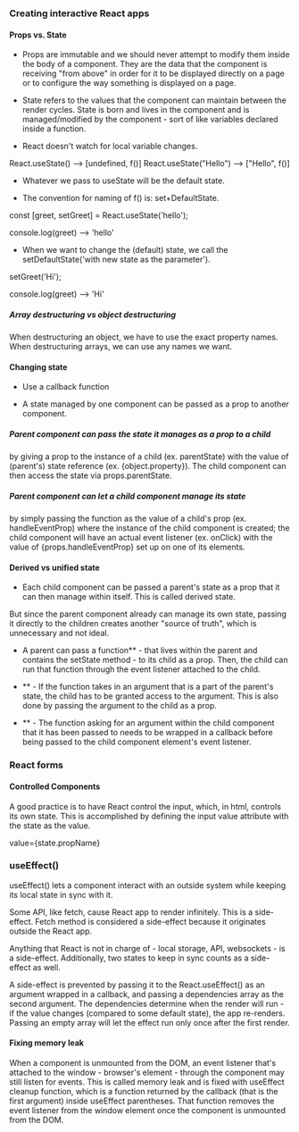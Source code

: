 ### Creating interactive React apps

#### Props vs. State

- Props are immutable and we should never attempt to modify them inside the body of a component. They are the data that the component is receiving "from above" in order for it to be displayed directly on a page or to configure the way something is displayed on a page.

- State refers to the values that the component can maintain between the render cycles. State is born and lives in the component and is managed/modified by the component - sort of like variables declared inside a function.

* React doesn't watch for local variable changes.

React.useState() --> [undefined, f()]
React.useState("Hello") --> ["Hello", f()]

- Whatever we pass to useState will be the default state.

* The convention for naming of f() is:  set+DefaultState.

const [greet, setGreet] = React.useState('hello');

console.log(greet) --> 'hello'

- When we want to change the (default) state, we call the setDefaultState('with new state as the parameter').

setGreet('Hi');

console.log(greet) --> 'Hi'

##### Array destructuring vs object destructuring
When destructuring an object, we have to use the exact property names. 
When destructuring arrays, we can use any names we want.


#### Changing state

- Use a callback function

- A state managed by one component can be passed as a prop to another component.

##### Parent component can pass the state it manages as a prop to a child 
by giving a prop to the instance of a child (ex. parentState) with the value of (parent's) state reference (ex. {object.property}). The child component can then access the state via props.parentState.
##### Parent component can let a child component manage its state
 by simply passing the function as the value of a child's prop (ex. handleEventProp) where the instance of the child component is created; the child component will have an actual event listener (ex. onClick) with the value of {props.handleEventProp} set up on one of its elements.

#### Derived vs unified state

- Each child component can be passed a parent's state as a prop that it can then manage within itself. This is called derived state.

But since the parent component already can manage its own state, passing it directly to the children creates another "source of truth", which is unnecessary and not ideal.

- A parent can pass a function** - that lives within the parent and contains the setState method - to its child as a prop. Then, the child can run that function through the event listener attached to the child.

- ** - If the function takes in an argument that is a part of the parent's state, the child has to be granted access to the argument. This is also done by passing the argument to the child as a prop.

- ** - The function asking for an argument within the child component that it has been passed to needs to be wrapped in a callback before being passed to the child component element's event listener.


### React forms

#### Controlled Components

A good practice is to have React control the input, which, in html, controls its own state. This is accomplished by defining the input value attribute with the state as the value.

 value={state.propName}
 ### useEffect()

 useEffect() lets a component interact with an outside system while keeping its local state in sync with it.

 Some API, like fetch, cause React app to render infinitely. This is a side-effect. Fetch method is considered a side-effect because it originates outside the React app. 

 Anything that React is not in charge of - local storage, API, websockets - is a side-effect. Additionally, two states to keep in sync counts as a side-effect as well.

 A side-effect is prevented by passing it to the React.useEffect() as an argument wrapped in a callback, and passing a dependencies array as the second argument.
 The dependencies determine when the render will run - if the value changes (compared to some default state), the app re-renders.
 Passing an empty array will let the effect run only once after the first render.

 #### Fixing memory leak

When a component is unmounted from the DOM, an event listener that's attached to the window - browser's element - through the component may still listen for events. This is called memory leak and is fixed with useEffect cleanup function, which is a function returned by the callback (that is the first argument) inside useEffect parentheses. That function removes the event listener from the window element once the component is unmounted from the DOM.